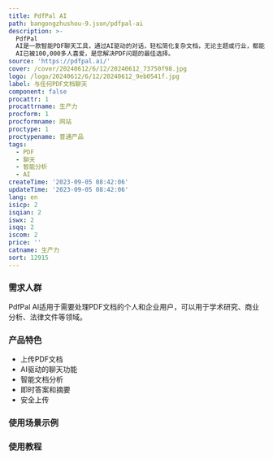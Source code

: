 ```yaml
---
title: PdfPal AI
path: bangongzhushou-9.json/pdfpal-ai
description: >-
  PdfPal
  AI是一款智能PDF聊天工具，通过AI驱动的对话，轻松简化复杂文档，无论主题或行业，都能为您提供内容和见解的指导。用户可以轻松上传PDF文档，获得即时答案、摘要和有价值的见解。PdfPal
  AI已被100,000多人喜爱，是您解决PDF问题的最佳选择。
source: 'https://pdfpal.ai/'
cover: /cover/20240612/6/12/20240612_73750f98.jpg
logo: /logo/20240612/6/12/20240612_9eb0541f.jpg
label: 与任何PDF文档聊天
component: false
procattr: 1
procattrname: 生产力
procform: 1
procformname: 网站
proctype: 1
proctypename: 普通产品
tags:
  - PDF
  - 聊天
  - 智能分析
  - AI
createTime: '2023-09-05 08:42:06'
updateTime: '2023-09-05 08:42:06'
lang: en
isicp: 2
isqian: 2
iswx: 2
isqq: 2
iscom: 2
price: ''
catname: 生产力
sort: 12915
---
```




### 需求人群
PdfPal AI适用于需要处理PDF文档的个人和企业用户，可以用于学术研究、商业分析、法律文件等领域。

### 产品特色
- 上传PDF文档
- AI驱动的聊天功能
- 智能文档分析
- 即时答案和摘要
- 安全上传

### 使用场景示例


### 使用教程


  
